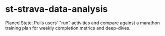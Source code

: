 # st-strava-data-analysis
Planed State: Pulls users' "run" activities and compare against a marathon training plan for weekly completion metrics and deep-dives.

